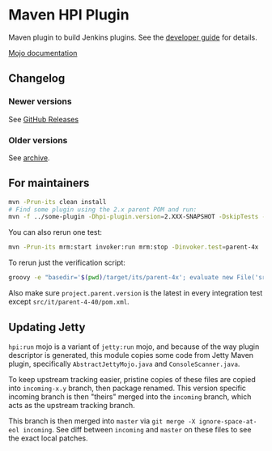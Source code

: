 # Maven HPI Plugin

Maven plugin to build Jenkins plugins.
See the [developer guide](https://jenkins.io/doc/developer/plugin-development/) for details.

[Mojo documentation](https://jenkinsci.github.io/maven-hpi-plugin/)

## Changelog

### Newer versions

See [GitHub Releases](https://github.com/jenkinsci/maven-hpi-plugin/releases)

### Older versions

See [archive](https://github.com/jenkinsci/maven-hpi-plugin/tree/24b27178f4dbdb9eeb395f35fc94774d514c980a#35-2019-03-28).

## For maintainers

```bash
mvn -Prun-its clean install
# Find some plugin using the 2.x parent POM and run:
mvn -f ../some-plugin -Dhpi-plugin.version=2.XXX-SNAPSHOT -DskipTests -DjenkinsHome=/tmp/sanity-check-maven-hpi-plugin clean package hpi:run
```

You can also rerun one test:

```bash
mvn -Prun-its mrm:start invoker:run mrm:stop -Dinvoker.test=parent-4x
```

To rerun just the verification script:

```bash
groovy -e "basedir='$(pwd)/target/its/parent-4x'; evaluate new File('src/it/parent-4x/verify.groovy')"
```

Also make sure `project.parent.version` is the latest in every integration test except `src/it/parent-4-40/pom.xml`.

## Updating Jetty
`hpi:run` mojo is a variant of `jetty:run` mojo, and because of the way plugin descriptor is generated, this module copies some code from Jetty Maven plugin, specifically `AbstractJettyMojo.java` and `ConsoleScanner.java`.

To keep upstream tracking easier, pristine copies of these files are copied into `incoming-x.y` branch, then package renamed. This version specific incoming branch is then "theirs" merged into the `incoming` branch, which acts as the upstream tracking branch.

This branch is then merged into `master` via `git merge -X ignore-space-at-eol incoming`. See diff between `incoming` and `master` on these files to see the exact local patches.
